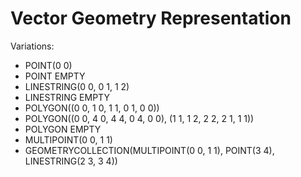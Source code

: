 # Vector Geometry Representation

Variations:

- POINT(0 0)
- POINT EMPTY
- LINESTRING(0 0, 0 1, 1 2)
- LINESTRING EMPTY
- POLYGON((0 0, 1 0, 1 1, 0 1, 0 0))
- POLYGON((0 0, 4 0, 4 4, 0 4, 0 0), (1 1, 1 2, 2 2, 2 1, 1 1))
- POLYGON EMPTY
- MULTIPOINT(0 0, 1 1)
- GEOMETRYCOLLECTION(MULTIPOINT(0 0, 1 1), POINT(3 4), LINESTRING(2 3, 3 4))
